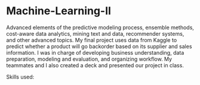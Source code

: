# Machine-Learning-II
Advanced elements of the predictive modeling process, ensemble methods, cost-aware data analytics, mining text and data, recommender systems, and other advanced topics. 
My final project uses data from Kaggle to predict whether a product will go backorder based on its supplier and sales information. I was in charge of developing business understanding, data preparation, modeling and evaluation, and organizing workflow. My teammates and I also created a deck and presented our project in class. 

Skills used:
<ul>
